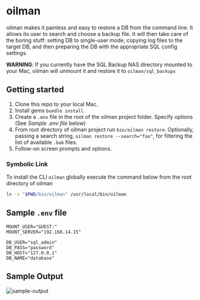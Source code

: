 # oilman

oilman makes it painless and easy to restore a DB from the command line. It allows its user to search and choose a backup file. It will then take care of the boring stuff: setting DB to single-user mode, copying log files to the target DB, and then preparing the DB with the appropriate SQL config settings.

**WARNING**: If you currently have the SQL Backup NAS directory mounted to your Mac, oilman will unmount it and restore it to `oilman/sql_backups`

## Getting started

1. Clone this repo to your local Mac.
2. Install gems `bundle install`.
3. Create a `.env` file in the root of the oilman project folder. Specify options (See *Sample .env file* below)
4. From root directory of oilman project run `bin/oilman restore`. Optionally, passing a search string, `oilman restore --search="foo"`, for filtering the list of available `.bak` files.
5. Follow-on screen prompts and options.

### Symbolic Link

To install the CLI `oilman` globally execute the command below from the root directory of oilman

```bash
ln -s "$PWD/bin/oilman" /usr/local/bin/oilman
```

## Sample `.env` file

```
MOUNT_USER="GUEST:"
MOUNT_SERVER="192.168.14.15"

DB_USER="sql_admin"
DB_PASS="password"
DB_HOST="127.0.0.1"
DB_NAME="database"
```

## Sample Output

![sample-output](https://i.imgsafe.org/a8a146c522.png)
